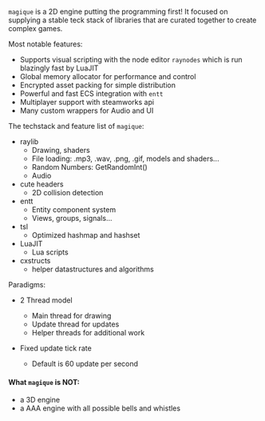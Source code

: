 `magique` is a 2D engine putting the programming first! It focused on supplying a stable teck stack of libraries that
are curated together to create complex games.

Most notable features:

- Supports visual scripting with the node editor `raynodes` which is run blazingly fast by LuaJIT
- Global memory allocator for performance and control
- Encrypted asset packing for simple distribution
- Powerful and fast ECS integration with `entt`
- Multiplayer support with steamworks api
- Many custom wrappers for Audio and UI

The techstack and feature list of `magique`:

- raylib
    - Drawing, shaders
    - File loading: .mp3, .wav, .png, .gif, models and shaders...
    - Random Numbers: GetRandomInt()
    - Audio
- cute headers
    - 2D collision detection
- entt
    - Entity component system
    - Views, groups, signals...
- tsl
    - Optimized hashmap and hashset
- LuaJIT
    - Lua scripts
- cxstructs
    - helper datastructures and algorithms

Paradigms:

- 2 Thread model
    - Main thread for drawing
    - Update thread for updates
    - Helper threads for additional work

- Fixed update tick rate
    - Default is 60 update per second

#### What `magique` is NOT:

- a 3D engine
- a AAA engine with all possible bells and whistles